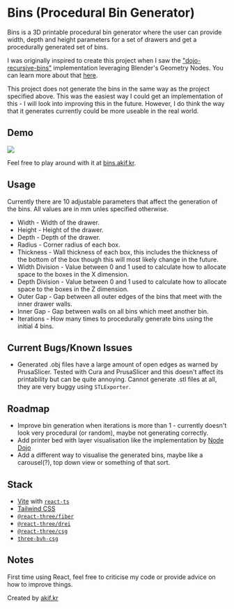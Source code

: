 # Bins (Procedural Bin Generator)

Bins is a 3D printable procedural bin generator where the user can provide width, depth and height parameters for a set of drawers and get a procedurally generated set of bins.

I was originally inspired to create this project when I saw the ["dojo-recursive-bins"](https://github.com/node-dojo/dojo-recursive-bins/) implementation leveraging Blender's Geometry Nodes. You can learn more about that [here](https://nodedojo.gumroad.com/l/dojobin?layout=profile).

This project does not generate the bins in the same way as the project specified above. This was the easiest way I could get an implementation of this - I will look into improving this in the future. However, I do think the way that it generates currently could be more useable in the real world.

## Demo

![](https://github.com/ak-tr/bins/assets/62529128/a9e736de-aa7c-4acb-81e7-b61512493599)

Feel free to play around with it at [bins.akif.kr](https://bins.akif.kr).

## Usage

Currently there are 10 adjustable parameters that affect the generation of the bins. All values are in mm unles specified otherwise.

-   Width - Width of the drawer.
-   Height - Height of the drawer.
-   Depth - Depth of the drawer.
-   Radius - Corner radius of each box.
-   Thickness - Wall thickness of each box, this includes the thickness of the bottom of the box though this will most likely change in the future.
-   Width Division - Value between 0 and 1 used to calculate how to allocate space to the boxes in the X dimension.
-   Depth Division - Value between 0 and 1 used to calculate how to allocate space to the boxes in the Z dimension.
-   Outer Gap - Gap between all outer edges of the bins that meet with the inner drawer walls.
-   Inner Gap - Gap between walls on all bins which meet another bin.
-   Iterations - How many times to procedurally generate bins using the initial 4 bins.

## Current Bugs/Known Issues

-   Generated .obj files have a large amount of open edges as warned by PrusaSlicer. Tested with Cura and PrusaSlicer and this doesn't affect its printability but can be quite annoying. Cannot generate .stl files at all, they are very buggy using `STLExporter`.

## Roadmap

-   Improve bin generation when iterations is more than 1 - currently doesn't look very procedural (or random), maybe not generating correctly.
-   Add printer bed with layer visualisation like the implementation by [Node Dojo](https://github.com/node-dojo/dojo-recursive-bins/)
-   Add a different way to visualise the generated bins, maybe like a carousel(?), top down view or something of that sort.

## Stack

-   [Vite](https://vitejs.dev/) with [`react-ts`](https://vite.new/react-ts)
-   [Tailwind CSS](https://tailwindcss.com/)
-   [`@react-three/fiber`](https://github.com/pmndrs/react-three-fiber/tree/master)
-   [`@react-three/drei`](https://github.com/pmndrs/drei)
-   [`@react-three/csg`](https://github.com/pmndrs/react-three-csg)
-   [`three-bvh-csg`](https://github.com/gkjohnson/three-bvh-csg)

## Notes

First time using React, feel free to criticise my code or provide advice on how to improve things.

Created by [akif.kr](https://akif.kr)
